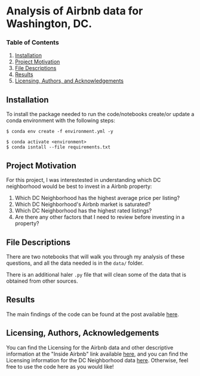 # Analysis of Airbnb data for Washington, DC.

### Table of Contents

1. [Installation](#installation)
2. [Project Motivation](#motivation)
3. [File Descriptions](#files)
4. [Results](#results)
5. [Licensing, Authors, and Acknowledgements](#licensing)

## Installation <a name="installation"></a>

To install the package needed to run the code/notebooks create/or update a conda environment with the following steps:


```
$ conda env create -f environment.yml -y
```

```
$ conda activate <environment>
$ conda isntall --file requirements.txt
```

## Project Motivation<a name="motivation"></a>

For this project, I was interestested in understanding which DC neighborhood would be best to invest in a Airbnb property:

1. Which DC Neighborhood has the highest average price per listing?
2. Which DC Neighborhood's Airbnb market is saturated?
3. Which DC Neighborhood has the highest rated listings?
4. Are there any other factors that I need to review before investing in a property?

## File Descriptions <a name="files"></a>

There are two notebooks that will walk you through my analysis of these questions, and all the data needed is in the `data/` folder.  

There is an additional haler `.py` file that will clean some of the data that is obtained from other sources.

## Results<a name="results"></a>

The main findings of the code can be found at the post available [here](https://medium.com/@josh_2774/how-do-you-become-a-developer-5ef1c1c68711).

## Licensing, Authors, Acknowledgements<a name="licensing"></a>

You can find the Licensing for the Airbnb data and other descriptive information at the "Inside Airbnb" link available [here](http://insideairbnb.com/get-the-data.html), and you can find the Licensing information for the DC Neighborhood data [here](https://opendata.dc.gov/datasets/neighborhood-clusters?geometry=-78.323%2C38.707%2C-75.706%2C39.081). Otherwise, feel free to use the code here as you would like! 
